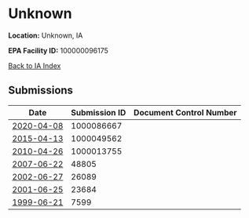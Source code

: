 # Unknown

**Location:** Unknown, IA

**EPA Facility ID:** 100000096175

[Back to IA Index](../../index.md)

## Submissions

| Date | Submission ID | Document Control Number |
|------|--------------|-------------------------|
| [2020-04-08](submissions/1000086667.md) | 1000086667 |  |
| [2015-04-13](submissions/1000049562.md) | 1000049562 |  |
| [2010-04-26](submissions/1000013755.md) | 1000013755 |  |
| [2007-06-22](submissions/48805.md) | 48805 |  |
| [2002-06-27](submissions/26089.md) | 26089 |  |
| [2001-06-25](submissions/23684.md) | 23684 |  |
| [1999-06-21](submissions/7599.md) | 7599 |  |
